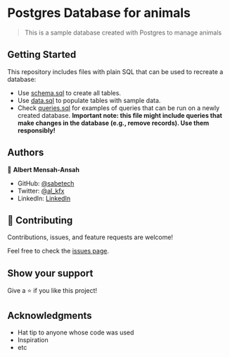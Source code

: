 # Postgres Database for animals

> This is a sample database created with Postgres to manage animals


## Getting Started

This repository includes files with plain SQL that can be used to recreate a database:

- Use [schema.sql](./schema.sql) to create all tables.
- Use [data.sql](./data.sql) to populate tables with sample data.
- Check [queries.sql](./queries.sql) for examples of queries that can be run on a newly created database. **Important note: this file might include queries that make changes in the database (e.g., remove records). Use them responsibly!**


## Authors

👤 **Albert Mensah-Ansah**

- GitHub: [@sabetech](https://github.com/sabetech)
- Twitter: [@al_kfx](https://twitter.com/al_kfx)
- LinkedIn: [LinkedIn](https://linkedin.com/in/albert-mensah-ansah)

## 🤝 Contributing

Contributions, issues, and feature requests are welcome!

Feel free to check the [issues page](../../issues/).

## Show your support

Give a ⭐️ if you like this project!

## Acknowledgments

- Hat tip to anyone whose code was used
- Inspiration
- etc


